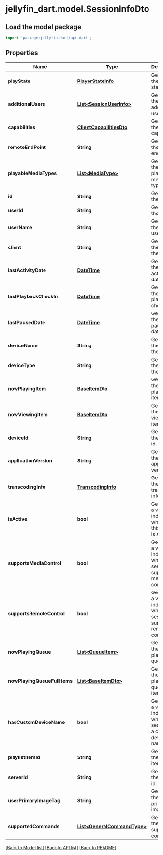 # jellyfin_dart.model.SessionInfoDto

## Load the model package
```dart
import 'package:jellyfin_dart/api.dart';
```

## Properties
Name | Type | Description | Notes
------------ | ------------- | ------------- | -------------
**playState** | [**PlayerStateInfo**](PlayerStateInfo.md) | Gets or sets the play state. | [optional] 
**additionalUsers** | [**List&lt;SessionUserInfo&gt;**](SessionUserInfo.md) | Gets or sets the additional users. | [optional] 
**capabilities** | [**ClientCapabilitiesDto**](ClientCapabilitiesDto.md) | Gets or sets the client capabilities. | [optional] 
**remoteEndPoint** | **String** | Gets or sets the remote end point. | [optional] 
**playableMediaTypes** | [**List&lt;MediaType&gt;**](MediaType.md) | Gets or sets the playable media types. | [optional] 
**id** | **String** | Gets or sets the id. | [optional] 
**userId** | **String** | Gets or sets the user id. | [optional] 
**userName** | **String** | Gets or sets the username. | [optional] 
**client** | **String** | Gets or sets the type of the client. | [optional] 
**lastActivityDate** | [**DateTime**](DateTime.md) | Gets or sets the last activity date. | [optional] 
**lastPlaybackCheckIn** | [**DateTime**](DateTime.md) | Gets or sets the last playback check in. | [optional] 
**lastPausedDate** | [**DateTime**](DateTime.md) | Gets or sets the last paused date. | [optional] 
**deviceName** | **String** | Gets or sets the name of the device. | [optional] 
**deviceType** | **String** | Gets or sets the type of the device. | [optional] 
**nowPlayingItem** | [**BaseItemDto**](BaseItemDto.md) | Gets or sets the now playing item. | [optional] 
**nowViewingItem** | [**BaseItemDto**](BaseItemDto.md) | Gets or sets the now viewing item. | [optional] 
**deviceId** | **String** | Gets or sets the device id. | [optional] 
**applicationVersion** | **String** | Gets or sets the application version. | [optional] 
**transcodingInfo** | [**TranscodingInfo**](TranscodingInfo.md) | Gets or sets the transcoding info. | [optional] 
**isActive** | **bool** | Gets or sets a value indicating whether this session is active. | [optional] 
**supportsMediaControl** | **bool** | Gets or sets a value indicating whether the session supports media control. | [optional] 
**supportsRemoteControl** | **bool** | Gets or sets a value indicating whether the session supports remote control. | [optional] 
**nowPlayingQueue** | [**List&lt;QueueItem&gt;**](QueueItem.md) | Gets or sets the now playing queue. | [optional] 
**nowPlayingQueueFullItems** | [**List&lt;BaseItemDto&gt;**](BaseItemDto.md) | Gets or sets the now playing queue full items. | [optional] 
**hasCustomDeviceName** | **bool** | Gets or sets a value indicating whether the session has a custom device name. | [optional] 
**playlistItemId** | **String** | Gets or sets the playlist item id. | [optional] 
**serverId** | **String** | Gets or sets the server id. | [optional] 
**userPrimaryImageTag** | **String** | Gets or sets the user primary image tag. | [optional] 
**supportedCommands** | [**List&lt;GeneralCommandType&gt;**](GeneralCommandType.md) | Gets or sets the supported commands. | [optional] 

[[Back to Model list]](../README.md#documentation-for-models) [[Back to API list]](../README.md#documentation-for-api-endpoints) [[Back to README]](../README.md)


